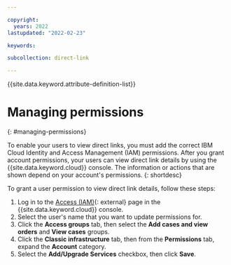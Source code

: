 ```yaml
---

copyright:
  years: 2022
lastupdated: "2022-02-23"

keywords:  

subcollection: direct-link

---
```


{{site.data.keyword.attribute-definition-list}}

# Managing permissions
{: #managing-permissions} 

To enable your users to view direct links, you must add the correct IBM Cloud Identity and Access Management (IAM) permissions. After you grant account permissions, your users can view direct link details by using the {{site.data.keyword.cloud}} console. The information or actions that are shown depend on your account's permissions.
{: shortdesc}

To grant a user permission to view direct link details, follow these steps:

1. Log in to the [Access (IAM)](/iam/users){: external} page in the {{site.data.keyword.cloud}} console.
1. Select the user's name that you want to update permissions for.
1. Click the **Access groups** tab, then select the **Add cases and view orders** and **View cases** groups. 
1. Click the **Classic infrastructure** tab, then from the **Permissions** tab, expand the **Account** category. 
1. Select the **Add/Upgrade Services** checkbox, then click **Save**.  
